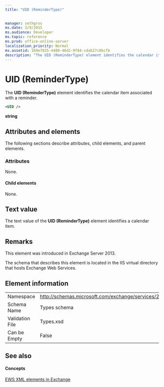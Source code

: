 ```yaml
---
title: "UID (ReminderType)"
 
 
manager: sethgros
ms.date: 3/9/2015
ms.audience: Developer
ms.topic: reference
ms.prod: office-online-server
localization_priority: Normal
ms.assetid: 169e7825-4480-46d2-9f84-cdab27c8bcfb
description: "The UID (ReminderType) element identifies the calendar item associated with a reminder."
---
```


# UID (ReminderType)

The **UID (ReminderType)** element identifies the calendar item associated with a reminder. 
  
```XML
<UID />
```

 **string**
## Attributes and elements

The following sections describe attributes, child elements, and parent elements.
  
### Attributes

None.
  
#### Child elements

None.
  
## Text value

The text value of the **UID (ReminderType)** element identifies a calendar item. 
  
## Remarks

This element was introduced in Exchange Server 2013.
  
The schema that describes this element is located in the IIS virtual directory that hosts Exchange Web Services.
  
## Element information

|||
|:-----|:-----|
|Namespace  <br/> |http://schemas.microsoft.com/exchange/services/2006/types  <br/> |
|Schema Name  <br/> |Types schema  <br/> |
|Validation File  <br/> |Types.xsd  <br/> |
|Can be Empty  <br/> |False  <br/> |
   
## See also

#### Concepts

[EWS XML elements in Exchange](ews-xml-elements-in-exchange.md)


